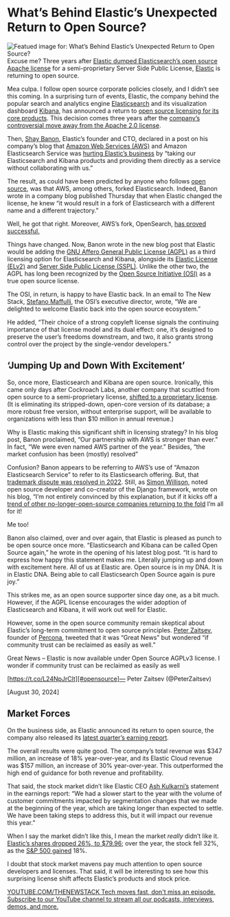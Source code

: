 # What’s Behind Elastic’s Unexpected Return to Open Source?
![Featued image for: What’s Behind Elastic’s Unexpected Return to Open Source?](https://cdn.thenewstack.io/media/2024/09/936b67b8-https-thenewstack.io-whats-behind-elastics-unexpected-return-to-open-source-1024x576.jpg)
Excuse me? Three years after [Elastic dumped Elasticsearch’s open source Apache license](https://thenewstack.io/amazon-elastic-and-the-fight-for-open-source-freedom-in-the-enterprise/) for a semi-proprietary Server Side Public License, [Elastic](https://www.elastic.co/) is returning to open source.

Mea culpa. I follow open source corporate policies closely, and I didn’t see this coming. In a surprising turn of events, Elastic, the company behind the popular search and analytics engine [Elasticsearch](https://www.elastic.co/elasticsearch) and its visualization dashboard [Kibana](https://www.elastic.co/kibana), has announced a return to [open source licensing for its core products](https://ir.elastic.co/news/news-details/2024/Elastic-Announces-Open-Source-License-for-Elasticsearch-and-Kibana-Source-Code/default.aspx). This decision comes three years after the [company’s controversial move away from the Apache 2.0 license](https://www.zdnet.com/article/elastic-changes-open-source-license-to-monetize-cloud-service-use/).

Then, [Shay Banon](https://www.linkedin.com/in/kimchy/), Elastic’s founder and CTO, declared in a post on his company’s blog that [Amazon Web Services (AWS)](https://aws.amazon.com/?utm_content=inline+mention) and Amazon Elasticsearch Service was [hurting Elastic’s business](https://www.elastic.co/blog/why-license-change-aws) by “taking our Elasticsearch and Kibana products and providing them directly as a service without collaborating with us.”

The result, as could have been predicted by anyone who follows [open source](https://thenewstack.io/open-source/), was that AWS, among others, forked Elasticsearch. Indeed, Banon wrote in a company blog published Thursday that when Elastic changed the license, he knew “it would result in a fork of Elasticsearch with a different name and a different trajectory.”

Well, he got that right. Moreover, AWS’s fork, OpenSearch, [has proved successful.](https://www.infoworld.com/article/2338432/somehow-opensearch-has-succeeded.html)

Things have changed. Now, Banon wrote in the new blog post that Elastic would be adding the [GNU Affero General Public License (AGPL)](https://www.gnu.org/licenses/agpl-3.0.en.html) as a third licensing option for Elasticsearch and Kibana, alongside its [Elastic License (ELv2)](https://www.elastic.co/licensing/elastic-license) and [Server Side Public License (SSPL)](https://www.mongodb.com/legal/licensing/server-side-public-license). Unlike the other two, the AGPL has long been recognized by the [Open Source Initiative (OSI)](https://opensource.org/) as a true open source license.

The OSI, in return, is happy to have Elastic back. In an email to The New Stack, [Stefano Maffulli](https://www.linkedin.com/in/maffulli/), the OSI’s executive director, wrote, “We are delighted to welcome Elastic back into the open source ecosystem.”

He added, “Their choice of a strong copyleft license signals the continuing importance of that license model and its dual effect: one, it’s designed to preserve the user’s freedoms downstream, and two, it also grants strong control over the project by the single-vendor developers.”

## ‘Jumping Up and Down With Excitement’
So, once more, Elasticsearch and Kibana are open source. Ironically, this came only days after Cockroach Labs, another company that scuttled from open source to a semi-proprietary license, [shifted to a proprietary license](https://thenewstack.io/cockroach-rescinds-open-core-for-a-free-enterprise-version/). (It is eliminating its stripped-down, open-core version of its database; a more robust free version, without enterprise support, will be available to organizations with less than $10 million in annual revenue.)

Why is Elastic making this significant shift in licensing strategy? In his blog post, Banon proclaimed, “Our partnership with AWS is stronger than ever.” In fact, “We were even named AWS partner of the year.” Besides, “the market confusion has been (mostly) resolved”

Confusion? Banon appears to be referring to AWS’s use of “Amazon Elasticsearch Service” to refer to its Elasticsearch offering. But, that [trademark dispute was resolved in 2022](https://www.elastic.co/blog/elastic-and-amazon-reach-agreement-on-trademark-infringement-lawsuit). Still, as [Simon Willison,](https://thenewstack.io/pyconus-simon-willison-on-hacking-llms-for-fun-and-profit/) noted open source developer and co-creator of the Django framework, wrote on his blog, “I’m not entirely convinced by this explanation, but if it kicks off a [trend of other no-longer-open-source companies returning to the fold](https://simonwillison.net/2024/Aug/29/elasticsearch-is-open-source-again/) I’m all for it!

Me too!

Banon also claimed, over and over again, that Elastic is pleased as punch to be open source once more. “Elasticsearch and Kibana can be called Open Source again,” he wrote in the opening of his latest blog post. “It is hard to express how happy this statement makes me. Literally jumping up and down with excitement here. All of us at Elastic are. Open source is in my DNA. It is in Elastic DNA. Being able to call Elasticsearch Open Source again is pure joy.”

This strikes me, as an open source supporter since day one, as a bit much. However, if the AGPL license encourages the wider adoption of Elasticsearch and Kibana, it will work out well for Elastic.

However, some in the open source community remain skeptical about Elastic’s long-term commitment to open source principles. [Peter Zaitsev](https://thenewstack.io/author/peter-zaitsev/), founder of [Percona](https://www.percona.com/?utm_content=inline+mention), tweeted that it was “Great News” but wondered “if community trust can be reclaimed as easily as well.”

Great News – Elastic is now available under Open Source AGPLv3 license. I wonder if community trust can be reclaimed as easily as well

[https://t.co/L24NpJrClt][#opensource]— Peter Zaitsev (@PeterZaitsev)

[August 30, 2024]
## Market Forces
On the business side, as Elastic announced its return to open source, the company also released its [latest quarter’s earning report](https://www.businesswire.com/news/home/20240828810610/en/Elastic-Reports-First-Quarter-Fiscal-2025-Financial-Results).

The overall results were quite good. The company’s total revenue was $347 million, an increase of 18% year-over-year, and its Elastic Cloud revenue was $157 million, an increase of 30% year-over-year. This outperformed the high end of guidance for both revenue and profitability.

That said, the stock market didn’t like Elastic CEO [Ash Kulkarni’s](https://www.linkedin.com/in/kulkarniashutosh/) statement in the earnings report: “We had a slower start to the year with the volume of customer commitments impacted by segmentation changes that we made at the beginning of the year, which are taking longer than expected to settle. We have been taking steps to address this, but it will impact our revenue this year.”

When I say the market didn’t like this, I mean the market *really* didn’t like it. [Elastic’s shares dropped 26%, to $79.96](https://www.barrons.com/articles/elastics-stock-earnings-3de2fb5a); over the year, the stock fell 32%, as the [S&P 500 gained](https://www.barrons.com/market-data/indexes/spx?mod=article_chiclet) 18%.

I doubt that stock market mavens pay much attention to open source developers and licenses. That said, it will be interesting to see how this surprising license shift affects Elastic’s products and stock price.

[
YOUTUBE.COM/THENEWSTACK
Tech moves fast, don't miss an episode. Subscribe to our YouTube
channel to stream all our podcasts, interviews, demos, and more.
](https://youtube.com/thenewstack?sub_confirmation=1)